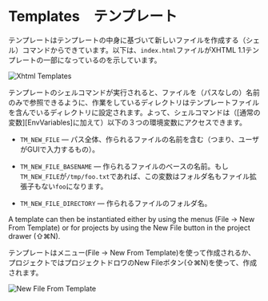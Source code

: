 # Templates　テンプレート


テンプレートはテンプレートの中身に基づいて新しいファイルを作成する（シェル）コマンドからできています。以下は、`index.html`ファイルがXHTML 1.1テンプレートの一部になっているのを示しています。


![Xhtml Templates](xhtml_templates.png)

テンプレートのシェルコマンドが実行されると、ファイルを（パスなしの）名前のみで参照できるように、作業をしているディレクトリはテンプレートファイルを含んでいるディレクトリに設定されます。よって、シェルコマンドは（[通常の変数][EnvVariables]に加えて）以下の３つの環境変数にアクセスできます。



 * `TM_NEW_FILE` — パス全体、作られるファイルの名前を含む（つまり、ユーザがGUIで入力するもの）。

 * `TM_NEW_FILE_BASENAME` — 作られるファイルのベースの名前。もし`TM_NEW_FILE`が`/tmp/foo.txt`であれば、この変数はフォルダ名もファイル拡張子もない`foo`になります。
 
 * `TM_NEW_FILE_DIRECTORY` — 作られるファイルのフォルダ名。

A template can then be instantiated either by using the menus (File &#x2192; New From Template) or for projects by using the New File button in the project drawer (&#x21E7;&#x2318;N).

テンプレートはメニュー(File &#x2192; New From Template)を使って作成されるか、プロジェクトではプロジェクトドロワのNew Fileボタン(&#x21E7;&#x2318;N)を使って、作成されます。


![New File From Template](new_file_from_template.png)
